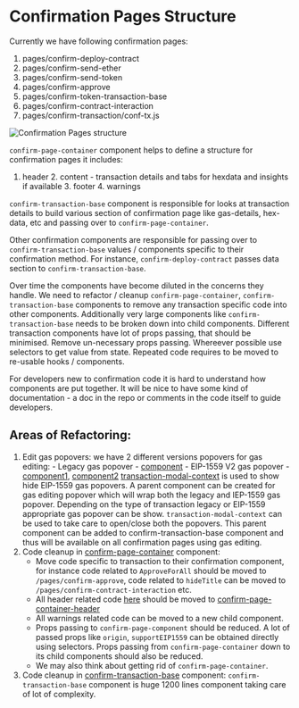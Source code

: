 # Confirmation Pages Structure

Currently we have following confirmation pages:

1. pages/confirm-deploy-contract
2. pages/confirm-send-ether
3. pages/confirm-send-token
4. pages/confirm-approve
5. pages/confirm-token-transaction-base
6. pages/confirm-contract-interaction
7. pages/confirm-transaction/conf-tx.js

![Confirmation Pages structure](https://raw.githubusercontent.com/MetaMask/metamask-extension/conf_structure_doc/docs/refactoring/confirmation-page-structure/structure.png)

`confirm-page-container` component helps to define a structure for confirmation pages it includes:

1.  header 2. content - transaction details and tabs for hexdata and insights if available 3. footer 4. warnings

`confirm-transaction-base` component is responsible for looks at transaction details to build various section of confirmation page like gas-details, hex-data, etc and passing over to `confirm-page-container`.

Other confirmation components are responsible for passing over to `confirm-transaction-base` values / components specific to their confirmation method. For instance, `confirm-deploy-contract` passes data section to `confirm-transaction-base`.

Over time the components have become diluted in the concerns they handle. We need to refactor / cleanup `confirm-page-container`, `confirm-transaction-base` components to remove any transaction specific code into other components. Additionally very large components like `confirm-transaction-base` needs to be broken down into child components.
Different transaction components have lot of props passing, that should be minimised. Remove un-necessary props passing. Whereever possible use selectors to get value from state.
Repeated code requires to be moved to re-usable hooks / components.

For developers new to confirmation code it is hard to understand how components are put together. It will be nice to have some kind of documentation - a doc in the repo or comments in the code itself to guide developers.

## Areas of Refactoring:

1. Edit gas popovers: we have 2 different versions popovers for gas editing: - Legacy gas popover - [component](https://github.com/MetaMask/metamask-extension/tree/develop/ui/components/app/edit-gas-popover) - EIP-1559 V2 gas popover - [component1](https://github.com/MetaMask/metamask-extension/tree/develop/ui/components/app/edit-gas-fee-popover), [component2](https://github.com/MetaMask/metamask-extension/tree/develop/ui/components/app/advanced-gas-fee-popover)
   [transaction-modal-context](https://github.com/MetaMask/metamask-extension/blob/develop/ui/contexts/transaction-modal.js) is used to show hide EIP-1559 gas popovers.
   A parent component can be created for gas editing popover which will wrap both the legacy and IEP-1559 gas popover. Depending on the type of transaction legacy or EIP-1559 appropriate gas popover can be show. `transaction-modal-context` can be used to take care to open/close both the popovers.
   This parent component can be added to confirm-transaction-base component and thus will be available on all confirmation pages using gas editing.
2. Code cleanup in [confirm-page-container](https://github.com/MetaMask/metamask-extension/tree/03ccc5366cf31c9fa0fedc2fac533ebc64e6f2b4/ui/components/app/confirm-page-container) component:
   - Move code specific to transaction to their confirmation component, for instance code related to `ApproveForAll` should be moved to `/pages/confirm-approve`, code related to `hideTitle` can be moved to `/pages/confirm-contract-interaction` etc.
   - All header related code [here](https://github.com/MetaMask/metamask-extension/blob/03ccc5366cf31c9fa0fedc2fac533ebc64e6f2b4/ui/components/app/confirm-page-container/confirm-page-container.component.js#L191) should be moved to [confirm-page-container-header](https://github.com/MetaMask/metamask-extension/tree/03ccc5366cf31c9fa0fedc2fac533ebc64e6f2b4/ui/components/app/confirm-page-container/confirm-page-container-header)
   - All warnings related code can be moved to a new child component.
   - Props passing to `confirm-page-component` should be reduced. A lot of passed props like `origin`, `supportEIP1559` can be obtained directly using selectors. Props passing from `confirm-page-container` down to its child components should also be reduced.
   - We may also think about getting rid of `confirm-page-container`.
3. Code cleanup in [confirm-transaction-base](https://github.com/MetaMask/metamask-extension/tree/develop/ui/pages/confirm-transaction-base) component:
   `confirm-transaction-base` component is huge 1200 lines component taking care of lot of complexity.
